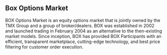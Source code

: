 ## Box Options Market

BOX Options Market is an equity options market that is jointly owned by the TMX Group and a group of broker/dealers. BOX was established in 2002 and launched trading in February 2004 as an alternative to the then-existing market models. Since inception, BOX has provided BOX Participants with an efficient, transparent marketplace, cutting-edge technology, and best price filtering for customer order execution.